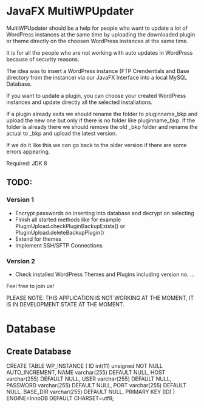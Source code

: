 # JavaFX MultiWPUpdater
MultiWPUpdater should be a help for people who want to update a lot of WordPress instances at the same time by uploading the downloaded
plugin or theme directly on the choosen WordPress instances at the same time.

It is for all the people who are not working with auto updates in WordPress because of security reasons.

The idea was to insert a WordPress instance (FTP Crendentials and Base directory from the instance) via our JavaFX Interface into
a local MySQL Database.

If you want to update a plugin, you can choose your created WordPress instances and update directly all the selected installations.

If a plugin already exits we should rename the folder to pluginname_bkp and upload the new one but only if there is no folder
like pluginname_bkp. If the folder is already there we should remove the old _bkp folder and rename the actual to _bkp and upload
the latest version.

If we do it like this we can go back to the older version if there are some errors appearing.

Required: JDK 8

## TODO:
### Version 1
- Encrypt passwords on inserting into database and decrypt on selecting
- Finish all started methods like for example PluginUpload.checkPluginBackupExists() or PluginUpload.deleteBackupPlugin()
- Extend for themes
- Implement SSH/SFTP Connections

### Version 2
- Check installed WordPress Themes and Plugins including version no.
...

Feel free to join us!

PLEASE NOTE:
THIS APPLICATION IS NOT WORKING AT THE MOMENT, IT IS IN DEVELOPMENT STATE AT THE MOMENT.

# Database
## Create Database
CREATE TABLE WP_INSTANCE (
  ID int(11) unsigned NOT NULL AUTO_INCREMENT,
  NAME varchar(255) DEFAULT NULL,
  HOST varchar(255) DEFAULT NULL,
  USER varchar(255) DEFAULT NULL,
  PASSWORD varchar(255) DEFAULT NULL,
  PORT varchar(255) DEFAULT NULL,
  BASE_DIR varchar(255) DEFAULT NULL,
  PRIMARY KEY (ID)
) ENGINE=InnoDB DEFAULT CHARSET=utf8;